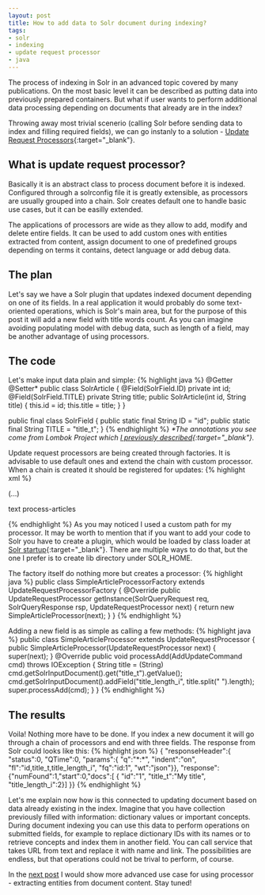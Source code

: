 ```yaml
---
layout: post
title: How to add data to Solr document during indexing?
tags:
- solr
- indexing
- update request processor
- java
---
```

The process of indexing in Solr in an advanced topic covered by many publications. On the most basic level it can be described as putting data into previously prepared containers. But what if user wants to perform additional data processing depending on documents that already are in the index?

<!--excerpt-->
Throwing away most trivial scenerio (calling Solr before sending data to index and filling required fields), we can go instanly to a solution - [Update Request Processors](https://cwiki.apache.org/confluence/display/solr/Update+Request+Processors){:target="_blank"}.

<h2>What is update request processor?</h2>
Basically it is an abstract class to process document before it is indexed. Configured through a solrconfig file it is greatly extensible, as processors are usually grouped into a chain. Solr creates default one to handle basic use cases, but it can be easilly extended.

The applications of processors are wide as they allow to add, modify and delete entire fields. It can be used to add custom ones with entities extracted from content, assign document to one of predefined groups depending on terms it contains, detect language or add debug data.

<h2>The plan</h2>
Let's say we have a Solr plugin that updates indexed document depending on one of its fields. In a real application it would probably do some text-oriented operations, which is Solr's main area, but for the purpose of this post it will add a new field with title words count. As you can imagine avoiding populating model with debug data, such as length of a field, may be another advantage of using processors.

<h2>The code</h2>
Let's make input data plain and simple:
{% highlight java %}
@Getter @Setter*
public class SolrArticle {
    @Field(SolrField.ID)
    private int id;
    @Field(SolrField.TITLE)
    private String title;
    public SolrArticle(int id, String title) {
        this.id = id;
        this.title = title;
    }
}

public final class SolrField {
	public static final String ID = "id";
	public static final String TITLE = "title_t";
}
{% endhighlight %}
<em>*The annotations you see come from Lombok Project which [I previously described](http://itblues.pl/2016/06/28/what-is-project-lombok-and-why-you-should-use-it/){:target="_blank"}.</em>

Update request processors are being created through factories. It is advisable to use default ones and extend the chain with custom processor. When a chain is created it should be registered for updates:
{% highlight xml %}
<updateRequestProcessorChain name="process-articles">
    <processor class="pl.itblues.solrplugin.blg.SimpleArticleProcessorFactory"/>
    <processor class="solr.LogUpdateProcessorFactory" />
    <processor class="solr.DistributedUpdateProcessorFactory" />
    <processor class="solr.RunUpdateProcessorFactory" />
</updateRequestProcessorChain>

(...)

<initParams path="/update/**,/query,/select,/tvrh,/elevate,/spell,/browse">
<lst name="defaults">
  <str name="df">text</str>
  <str name="update.chain">process-articles</str>
</lst>
</initParams>

{% endhighlight %}
As you may noticed I used a custom path for my processor. It may be worth to mention that if you want to add your code to Solr you have to create a plugin, which would be loaded by class loader at [Solr startup](http://itblues.pl/2016/01/10/solr-startup-script-windows/){:target="_blank"}. There are multiple ways to do that, but the one I prefer is to create lib directory under SOLR_HOME.

The factory itself do nothing more but creates a processor:
{% highlight java %}
public class SimpleArticleProcessorFactory extends UpdateRequestProcessorFactory {
    @Override
    public UpdateRequestProcessor getInstance(SolrQueryRequest req, SolrQueryResponse rsp, UpdateRequestProcessor next) {
        return new SimpleArticleProcessor(next);
    }
}
{% endhighlight %}

Adding a new field is as simple as calling a few methods:
{% highlight java %}
public class SimpleArticleProcessor extends UpdateRequestProcessor {
    public SimpleArticleProcessor(UpdateRequestProcessor next) {
        super(next);
    }
    @Override
    public void processAdd(AddUpdateCommand cmd) throws IOException {
        String title = (String) cmd.getSolrInputDocument().get("title_t").getValue();        
        cmd.getSolrInputDocument().addField("title_length_i", title.split(" ").length);        
        super.processAdd(cmd);
    }
}
{% endhighlight %}

<h2>The results</h2>
Voila! Nothing more have to be done. If you index a new document it will go through a chain of processors and end with three fields. The response from Solr could looks like this:
{% highlight json %}
{
  "responseHeader":{
    "status":0,
    "QTime":0,
    "params":{
      "q":"*:*",
      "indent":"on",
      "fl":"id,title_t,title_length_i",
      "fq":"id:1",
      "wt":"json"}},
  "response":{"numFound":1,"start":0,"docs":[
      {
        "id":"1",
        "title_t":"My title",
        "title_length_i":2}]
  }}
{% endhighlight %}

Let's me explain now how is this connected to updating document based on data already existing in the index. Imagine that you have collection previously filled with information: dictionary values or important concepts. During document indexing you can use this data to perform operations on submitted fields, for example to replace dictionary IDs with its names or to retrieve concepts and index them in another field. You can call service that takes URL from text and replace it with name and link. The possibilities are endless, but that operations could not be trival to perform, of course.

In the [next post](http://itblues.pl/2017/03/30/extract-entities-with-solr-text-tagger/) I would show more advanced use case for using processor - extracting entities from document content. Stay tuned!
